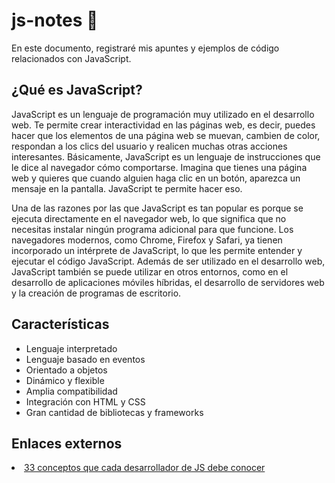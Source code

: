 # js-notes 📝
En este documento, registraré mis apuntes y ejemplos de código relacionados con JavaScript.
## ¿Qué es JavaScript?
JavaScript es un lenguaje de programación muy utilizado en el desarrollo web. Te permite crear interactividad en las páginas web, es decir, puedes hacer que los elementos de una página web se muevan, cambien de color, respondan a los clics del usuario y realicen muchas otras acciones interesantes. Básicamente, JavaScript es un lenguaje de instrucciones que le dice al navegador cómo comportarse. Imagina que tienes una página web y quieres que cuando alguien haga clic en un botón, aparezca un mensaje en la pantalla. JavaScript te permite hacer eso.

Una de las razones por las que JavaScript es tan popular es porque se ejecuta directamente en el navegador web, lo que significa que no necesitas instalar ningún programa adicional para que funcione. Los navegadores modernos, como Chrome, Firefox y Safari, ya tienen incorporado un intérprete de JavaScript, lo que les permite entender y ejecutar el código JavaScript. Además de ser utilizado en el desarrollo web, JavaScript también se puede utilizar en otros entornos, como en el desarrollo de aplicaciones móviles híbridas, el desarrollo de servidores web y la creación de programas de escritorio.
## Características
- Lenguaje interpretado
- Lenguaje basado en eventos
- Orientado a objetos
- Dinámico y flexible
- Amplia compatibilidad
- Integración con HTML y CSS
- Gran cantidad de bibliotecas y frameworks
## Enlaces externos
<a href="https://github.com/leonardomso/33-js-concepts">
<li>33 conceptos que cada desarrollador de JS debe conocer</li>
</a>
